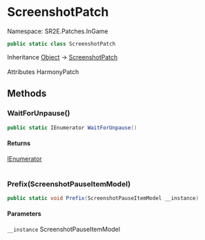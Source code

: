# ScreenshotPatch

Namespace: SR2E.Patches.InGame

```csharp
public static class ScreenshotPatch
```

Inheritance [Object](https://docs.microsoft.com/en-us/dotnet/api/system.object) → [ScreenshotPatch](/docs/dev/api/sr2e/patches/ingame/screenshotpatch)<br></br>
Attributes HarmonyPatch

## Methods

### **WaitForUnpause()**

```csharp
public static IEnumerator WaitForUnpause()
```

#### Returns

[IEnumerator](https://docs.microsoft.com/en-us/dotnet/api/system.collections.ienumerator)<br></br>

### **Prefix(ScreenshotPauseItemModel)**

```csharp
public static void Prefix(ScreenshotPauseItemModel __instance)
```

#### Parameters

`__instance` ScreenshotPauseItemModel<br></br>
